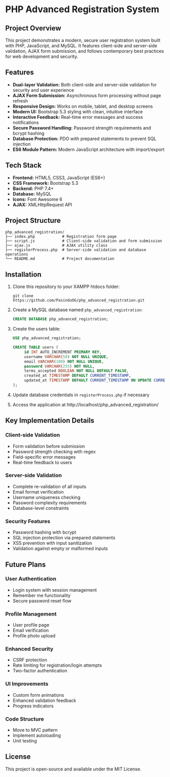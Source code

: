 # PHP Advanced Registration System

## Project Overview
This project demonstrates a modern, secure user registration system built with PHP, JavaScript, and MySQL. It features client-side and server-side validation, AJAX form submission, and follows contemporary best practices for web development and security.

## Features
- **Dual-layer Validation:** Both client-side and server-side validation for security and user experience
- **AJAX Form Submission:** Asynchronous form processing without page refresh
- **Responsive Design:** Works on mobile, tablet, and desktop screens
- **Modern UI:** Bootstrap 5.3 styling with clean, intuitive interface
- **Interactive Feedback:** Real-time error messages and success notifications
- **Secure Password Handling:** Password strength requirements and bcrypt hashing
- **Database Protection:** PDO with prepared statements to prevent SQL injection
- **ES6 Module Pattern:** Modern JavaScript architecture with import/export

## Tech Stack
- **Frontend:** HTML5, CSS3, JavaScript (ES6+)
- **CSS Framework:** Bootstrap 5.3
- **Backend:** PHP 7.4+
- **Database:** MySQL
- **Icons:** Font Awesome 6
- **AJAX:** XMLHttpRequest API

## Project Structure
```
php_advanced_registration/
├── index.php            # Registration form page
├── script.js            # Client-side validation and form submission
├── ajax.js              # AJAX utility class
├── registerProcess.php  # Server-side validation and database operations
└── README.md            # Project documentation
```

## Installation
1. Clone this repository to your XAMPP htdocs folder:
    ```
    git clone https://github.com/PasinduOG/php_advanced_registration.git
    ```

2. Create a MySQL database named `php_advanced_registration`:
    ```sql
    CREATE DATABASE php_advanced_registration;
    ```

3. Create the users table:
    ```sql
    USE php_advanced_registration;

    CREATE TABLE users (
         id INT AUTO_INCREMENT PRIMARY KEY,
         username VARCHAR(50) NOT NULL UNIQUE,
         email VARCHAR(100) NOT NULL UNIQUE,
         password VARCHAR(255) NOT NULL,
         terms_accepted BOOLEAN NOT NULL DEFAULT FALSE,
         created_at TIMESTAMP DEFAULT CURRENT_TIMESTAMP,
         updated_at TIMESTAMP DEFAULT CURRENT_TIMESTAMP ON UPDATE CURRENT_TIMESTAMP
    );
    ```

4. Update database credentials in `registerProcess.php` if necessary

5. Access the application at http://localhost/php_advanced_registration/

## Key Implementation Details

### Client-side Validation
- Form validation before submission
- Password strength checking with regex
- Field-specific error messages
- Real-time feedback to users

### Server-side Validation
- Complete re-validation of all inputs
- Email format verification
- Username uniqueness checking
- Password complexity requirements
- Database-level constraints

### Security Features
- Password hashing with bcrypt
- SQL injection protection via prepared statements
- XSS prevention with input sanitization
- Validation against empty or malformed inputs

## Future Plans

### User Authentication
- Login system with session management
- Remember me functionality
- Secure password reset flow

### Profile Management
- User profile page
- Email verification
- Profile photo upload

### Enhanced Security
- CSRF protection
- Rate limiting for registration/login attempts
- Two-factor authentication

### UI Improvements
- Custom form animations
- Enhanced validation feedback
- Progress indicators

### Code Structure
- Move to MVC pattern
- Implement autoloading
- Unit testing

## License
This project is open-source and available under the MIT License.
